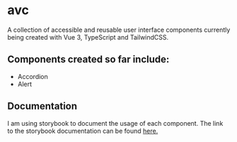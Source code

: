 # avc
A collection of accessible and reusable user interface components currently being created with Vue 3, TypeScript and TailwindCSS.

## Components created so far include:
- Accordion
- Alert

## Documentation
I am using storybook to document the usage of each component.
The link to the storybook documentation can be found <a href="https://accesible-vue-components-ui-library.vercel.app">here.</a>
